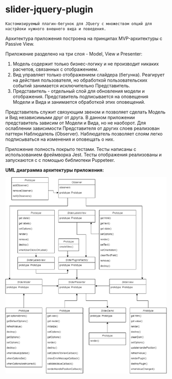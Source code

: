 # slider-jquery-plugin
    Кастомизируемый плагин-бегунок для JQuery с множеством опций для настрйоки нужного внешнего вида и поведения.

Архитектура приложения построена на принципах MVP-архитектуры 
с Passive View.

Приложение разделено на три слоя - Model, View и Presenter:

1. Модель содержит только бизнес-логику и не производит 
никаких расчетов, связанных с отображением.
2. Вид управляет только отображением слайдера (бегунка).
Реагирует на действия пользователя, но обработкой 
пользовательских событий занимается исключительно Представитель.
3. Представитель - отдельный слой для обновления модели и 
отображения. Представитель подписывается на оповещения Модели и Вида
и занимается обработкой этих оповещений.

Представитель служит связующим звеном и позволяет сделать Модель и Вид
независимыми друг от друга. В данном приложении представитель 
зависим от Модели и Вида, но не наоборот. Для ослаблении зависимости 
Представителя от других слоев реализован паттерн Наблюдатель 
(Observer). Наблюдатель позволяет слоям легко подписываться на 
изменения и оповещать о них.

Приложение полность покрыто тестами. Тесты написаны с использованием
фреймворка Jest. Тесты отображения реализованы и запускаются с 
с помощью библиотеки Puppeteer. 

**UML диаграмма архитектуры приложения:**

![UML Diagram](https://github.com/lndbaryshnikov/slider-jquery-plugin/raw/master/jquery-slider-plugin-uml.png)
